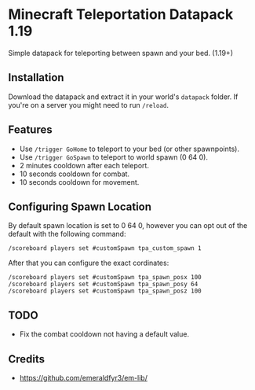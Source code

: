 # Minecraft Teleportation Datapack 1.19

Simple datapack for teleporting between spawn and your bed. (1.19+)

## Installation

Download the datapack and extract it in your world's `datapack` folder. If you're on a server you might need to run `/reload`.

## Features

- Use `/trigger GoHome` to teleport to your bed (or other spawnpoints).
- Use `/trigger GoSpawn` to teleport to world spawn (0 64 0).
- 2 minutes cooldown after each teleport.
- 10 seconds cooldown for combat.
- 10 seconds cooldown for movement.

## Configuring Spawn Location

By default spawn location is set to 0 64 0, however you can opt out of the default with the following command:

```mcfunction
/scoreboard players set #customSpawn tpa_custom_spawn 1
```

After that you can configure the exact cordinates:

```mcfunction
/scoreboard players set #customSpawn tpa_spawn_posx 100
/scoreboard players set #customSpawn tpa_spawn_posy 64
/scoreboard players set #customSpawn tpa_spawn_posz 100
```

## TODO

- Fix the combat cooldown not having a default value.

## Credits

- https://github.com/emeraldfyr3/em-lib/
